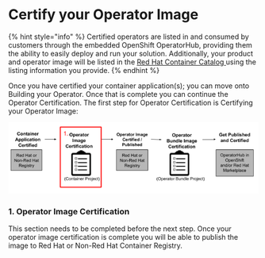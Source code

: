 # Certify your Operator Image

{% hint style="info" %}
Certified operators are listed in and consumed by customers through the embedded OpenShift OperatorHub, providing them the ability to easily deploy and run your solution. Additionally, your product and operator image will be listed in the [Red Hat Container Catalog ](https://catalog.redhat.com)using the listing information you provide.‌ 
{% endhint %}

Once you have certified your container application\(s\); you can move onto Building your Operator. Once that is complete you can continue the Operator Certification. The first step for Operator Certification is Certifying your Operator Image: 

![](../../.gitbook/assets/workflow1.png)

### 1. Operator Image Certification 

This section needs to be completed before the next step. Once your operator image certification is complete you will be able to publish the image to Red Hat or Non-Red Hat Container Registry. 

